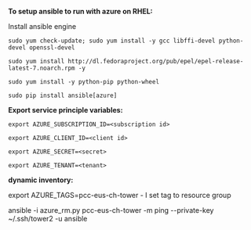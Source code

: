 **To setup ansible to run with azure on RHEL:**

Install ansible engine

`sudo yum check-update; sudo yum install -y gcc libffi-devel python-devel openssl-devel`

`sudo yum install http://dl.fedoraproject.org/pub/epel/epel-release-latest-7.noarch.rpm -y`

`sudo yum install -y python-pip python-wheel`

`sudo pip install ansible[azure]`

**Export service principle variables:**

`export AZURE_SUBSCRIPTION_ID=<subscription id>`

`export AZURE_CLIENT_ID=<client id>`

`export AZURE_SECRET=<secret>`

`export AZURE_TENANT=<tenant>`

**dynamic inventory:**

export AZURE\_TAGS=pcc-eus-ch-tower - I set tag to resource group



ansible -i azure\_rm.py pcc-eus-ch-tower -m ping --private-key ~/.ssh/tower2 -u ansible

